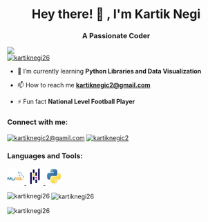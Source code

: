 <h1 align="center">Hey there! 👋 , I'm Kartik Negi</h1>
<h3 align="center">A Passionate Coder</h3>
<img align="right" alt"Coding" width="900" src="https://media3.giphy.com/media/I0e4u216Qhww8eRTVq/giphy.gif?cid=ecf05e47jvji9ek98gn7a3zun8kflh8gn2xag3yio1c1v3kj&rid=giphy.gif&ct=g">


<p align="left"> <a href="https://github.com/ryo-ma/github-profile-trophy"><img src="https://github-profile-trophy.vercel.app/?username=kartiknegi26" alt="kartiknegi26" /></a> </p>

- 🌱 I’m currently learning **Python Libraries and Data Visualization**

- 📫 How to reach me **kartiknegic2@gmail.com**

- ⚡ Fun fact **National Level Football Player**

<h3 align="left">Connect with me:</h3>
<p align="left">
<a href="https://fb.com/kartiknegic2@gamil.com" target="blank"><img align="center" src="https://raw.githubusercontent.com/rahuldkjain/github-profile-readme-generator/master/src/images/icons/Social/facebook.svg" alt="kartiknegic2@gamil.com" height="30" width="40" /></a>
<a href="https://instagram.com/kartiknegic2" target="blank"><img align="center" src="https://raw.githubusercontent.com/rahuldkjain/github-profile-readme-generator/master/src/images/icons/Social/instagram.svg" alt="kartiknegic2" height="30" width="40" /></a>
</p>

<h3 align="left">Languages and Tools:</h3>
<p align="left"> <a href="https://www.mysql.com/" target="_blank" rel="noreferrer"> <img src="https://raw.githubusercontent.com/devicons/devicon/master/icons/mysql/mysql-original-wordmark.svg" alt="mysql" width="40" height="40"/> </a> <a href="https://pandas.pydata.org/" target="_blank" rel="noreferrer"> <img src="https://raw.githubusercontent.com/devicons/devicon/2ae2a900d2f041da66e950e4d48052658d850630/icons/pandas/pandas-original.svg" alt="pandas" width="40" height="40"/> </a> <a href="https://www.python.org" target="_blank" rel="noreferrer"> <img src="https://raw.githubusercontent.com/devicons/devicon/master/icons/python/python-original.svg" alt="python" width="40" height="40"/> </a> </p>

<p><img align="left" src="https://github-readme-stats.vercel.app/api/top-langs?username=kartiknegi26&show_icons=true&locale=en&layout=compact" alt="kartiknegi26" /></p>

<p>&nbsp;<img align="center" src="https://github-readme-stats.vercel.app/api?username=kartiknegi26&show_icons=true&locale=en" alt="kartiknegi26" /></p>

<p><img align="center" src="https://github-readme-streak-stats.herokuapp.com/?user=kartiknegi26&" alt="kartiknegi26" /></p>
